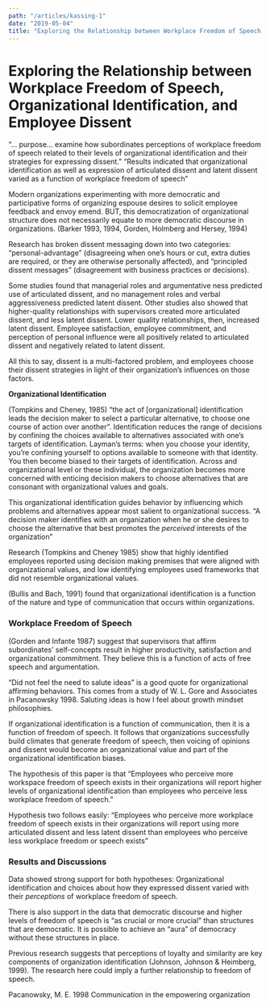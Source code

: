 ```yaml
---
path: "/articles/kassing-1"
date: "2019-05-04"
title: "Exploring the Relationship between Workplace Freedom of Speech, Organizational Identification, and Employee Dissent"
---
```


# Exploring the Relationship between Workplace Freedom of Speech, Organizational Identification, and Employee Dissent

“... purpose... examine how subordinates perceptions of workplace freedom of speech related to their levels of organizational identification and their strategies for expressing dissent.” “Results indicated that organizational identification as well as expression of articulated dissent and latent dissent varied as a function of workplace freedom of speech”

Modern organizations experimenting with more democratic and participative forms of organizing espouse desires to solicit employee feedback and envoy emend. BUT, this democratization of organizational structure does not necessarily equate to more democratic discourse in organizations. (Barker 1993, 1994, Gorden, Holmberg and Hersey, 1994)

Research has broken dissent messaging down into two categories: “personal-advantage” (disagreeing when one’s hours or cut, extra duties are required, or they are otherwise personally affected), and “principled dissent messages” (disagreement with business practices or decisions).

Some studies found that managerial roles and argumentative ness predicted use of articulated dissent, and no management roles and verbal aggressiveness predicted latent dissent. Other studies also showed that higher-quality relationships with supervisors created more articulated dissent, and less latent dissent. Lower quality relationships, then, increased latent dissent. Employee satisfaction, employee commitment, and perception of personal influence were all positively related to articulated dissent and negatively related to latent dissent.

All this to say, dissent is a multi-factored problem, and employees choose their dissent strategies in light of their organization’s influences on those factors.

**Organizational Identification**

(Tompkins and Cheney, 1985) “the act of [organizational] identification leads the decision maker to select a particular alternative, to choose one course of action over another”. Identification reduces the range of decisions by confining the choices available to alternatives associated with one’s targets of identification. Layman’s terms: when you choose your identity, you’re confining yourself to options available to someone with that identity. You then become biased to their targets of identification. Across and organizational level or these individual, the organization becomes more concerned with enticing decision makers to choose alternatives that are consonant with organizational values and goals.

This organizational identification guides behavior by influencing which problems and alternatives appear most salient to organizational success. “A decision maker identifies with an organization when he or she desires to choose the alternative that best promotes the _perceived_ interests of the organization”

Research (Tompkins and Cheney 1985) show that highly identified employees reported using decision making premises that were aligned with organizational values, and low identifying employees used frameworks that did not resemble organizational values.

(Bullis and Bach, 1991) found that organizational identification is a function of the nature and type of communication that occurs within organizations.

### Workplace Freedom of Speech

(Gorden and Infante 1987) suggest that supervisors that affirm subordinates’ self-concepts result in higher productivity, satisfaction and organizational commitment. They believe this is a function of acts of free speech and argumentation.

“Did not feel the need to salute ideas” is a good quote for organizational affirming behaviors. This comes from a study of W. L. Gore and Associates in Pacanowsky 1998. Saluting ideas is how I feel about growth mindset philosophies.

If organizational identification is a function of communication, then it is a function of freedom of speech. It follows that organizations successfully build climates that generate freedom of speech, then voicing of opinions and dissent would become an organizational value and part of the organizational identification biases.

The hypothesis of this paper is that “Employees who perceive more workspace freedom of speech exists in their organizations will report higher levels of organizational identification than employees who perceive less workplace freedom of speech.”

Hypothesis two follows easily: “Employees who perceive more workplace freedom of speech exists in their organizations will report using more articulated dissent and less latent dissent than employees who perceive less workplace freedom or speech exists”

### Results and Discussions

Data showed strong support for both hypotheses: Organizational identification and choices about how they expressed dissent varied with their _perceptions_ of workplace freedom of speech.

There is also support in the data that democratic discourse and higher levels of freedom of speech is “as crucial or more crucial” than structures that are democratic. It is possible to achieve an “aura” of democracy without these structures in place.

Previous research suggests that perceptions of loyalty and similarity are key components of organization identification (Johnson, Johnson & Heimberg, 1999). The research here could imply a further relationship to freedom of speech.

Pacanowsky, M. E. 1998 Communication in the empowering organization
